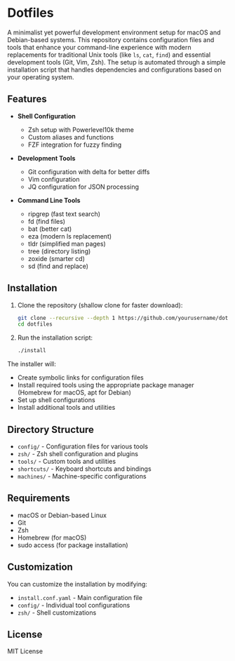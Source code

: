 # Dotfiles

A minimalist yet powerful development environment setup for macOS and Debian-based systems. This repository contains configuration files and tools that enhance your command-line experience with modern replacements for traditional Unix tools (like `ls`, `cat`, `find`) and essential development tools (Git, Vim, Zsh). The setup is automated through a simple installation script that handles dependencies and configurations based on your operating system.

## Features

- **Shell Configuration**
  - Zsh setup with Powerlevel10k theme
  - Custom aliases and functions
  - FZF integration for fuzzy finding

- **Development Tools**
  - Git configuration with delta for better diffs
  - Vim configuration
  - JQ configuration for JSON processing

- **Command Line Tools**
  - ripgrep (fast text search)
  - fd (find files)
  - bat (better cat)
  - eza (modern ls replacement)
  - tldr (simplified man pages)
  - tree (directory listing)
  - zoxide (smarter cd)
  - sd (find and replace)

## Installation

1. Clone the repository (shallow clone for faster download):
   ```bash
   git clone --recursive --depth 1 https://github.com/yourusername/dotfiles.git
   cd dotfiles
   ```

2. Run the installation script:
   ```bash
   ./install
   ```

The installer will:
- Create symbolic links for configuration files
- Install required tools using the appropriate package manager (Homebrew for macOS, apt for Debian)
- Set up shell configurations
- Install additional tools and utilities

## Directory Structure

- `config/` - Configuration files for various tools
- `zsh/` - Zsh shell configuration and plugins
- `tools/` - Custom tools and utilities
- `shortcuts/` - Keyboard shortcuts and bindings
- `machines/` - Machine-specific configurations

## Requirements

- macOS or Debian-based Linux
- Git
- Zsh
- Homebrew (for macOS)
- sudo access (for package installation)

## Customization

You can customize the installation by modifying:
- `install.conf.yaml` - Main configuration file
- `config/` - Individual tool configurations
- `zsh/` - Shell customizations

## License

MIT License
